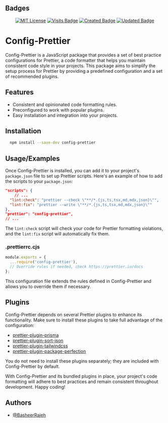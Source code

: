 
## Badges

<div align="center">

[![MIT License](https://img.shields.io/badge/License-MIT-green.svg)](https://choosealicense.com/licenses/mit/)
[![Visits Badge](https://badges.pufler.dev/visits/BasheerRajeh/config-prettier-js)](https://github.com/BasheerRajeh/config-prettier-js)
[![Created Badge](https://badges.pufler.dev/created/BasheerRajeh/config-prettier-js)](https://www.npmjs.com/package/config-prettier)
[![Updated Badge](https://badges.pufler.dev/updated/BasheerRajeh/config-prettier-js)](https://www.npmjs.com/package/config-prettier)

</div>

# Config-Prettier

Config-Prettier is a JavaScript package that provides a set of best practice configurations for Prettier, a code formatter that helps you maintain consistent code style in your projects. This package aims to simplify the setup process for Prettier by providing a predefined configuration and a set of recommended plugins.


## Features

- Consistent and opinionated code formatting rules.
- Preconfigured to work with popular plugins.
- Easy installation and integration into your projects.



## Installation

```bash
  npm install --save-dev config-prettier
```
    
## Usage/Examples
Once Config-Prettier is installed, you can add it to your project's `package.json` file to set up Prettier scripts. Here's an example of how to add the scripts to your `package.json`:

```json
"scripts": {
    // ...
  "lint:check": "prettier --check \"**/*.{js,ts,tsx,md,mdx,json}\"",
  "lint:fix": "prettier --write \"**/*.{js,ts,tsx,md,mdx,json}\""
}, 
"prettier": "config-prettier",
// ...
```

The `lint:check` script will check your code for Prettier formatting violations, and the `lint:fix` script will automatically fix them.

### .prettierrc.cjs

```javascript
module.exports = {
  ...require('config-prettier'),
  // Override rules if needed, check https://prettier.io/docs
};
```

This configuration file extends the rules defined in Config-Prettier and allows you to override them if necessary.

## Plugins
Config-Prettier depends on several Prettier plugins to enhance its functionality. Make sure to install these plugins to take full advantage of the configuration:

- [prettier-plugin-prisma](https://www.npmjs.com/package/prettier-plugin-prisma)
- [prettier-plugin-sort-json](https://www.npmjs.com/package/prettier-plugin-sort-json)
- [prettier-plugin-tailwindcss](https://www.npmjs.com/package/prettier-plugin-tailwindcss)
- [prettier-plugin-package-perfection](https://www.npmjs.com/package/prettier-plugin-package-perfection)

You do not need to install these plugins separately; they are included with Config-Prettier by default.

With Config-Prettier and its bundled plugins in place, your project's code formatting will adhere to best practices and remain consistent throughout development. Happy coding!


## Authors

- [@BasheerRajeh](https://www.github.com/BasheerRajeh)

